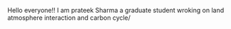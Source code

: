 Hello everyone!!
I am prateek Sharma a graduate student wroking on land atmosphere interaction and carbon cycle/

